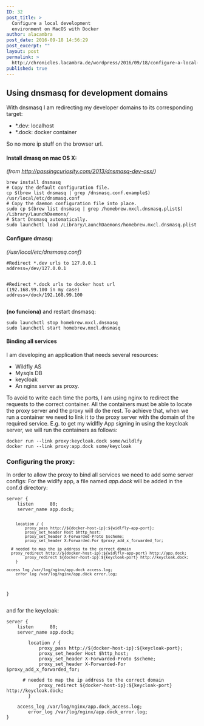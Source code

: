 ```yaml
---
ID: 32
post_title: >
  Configure a local development
  environment on MacOS with Docker
author: alacambra
post_date: 2016-09-18 14:56:29
post_excerpt: ""
layout: post
permalink: >
  http://chronicles.lacambra.de/wordpress/2016/09/18/configure-a-local-development-environment-on-macos-with-docker/
published: true
---
```

<h2>Using dnsmasq for development domains</h2>
With dnsmasq I am redirecting my developer domains to its corresponding target:
<ul>
 	<li>*.dev: localhost</li>
 	<li>*.dock: docker container</li>
</ul>
So no more ip stuff on the browser url.
<h4><a id="Install_dmasq_on_mac_OS_X_7"></a>Install dmasq on mac OS X:</h4>
<em>(from <a href="http://passingcuriosity.com/2013/dnsmasq-dev-osx/">http://passingcuriosity.com/2013/dnsmasq-dev-osx/</a>)</em>
<pre><code class="language-bash">brew install dnsmasq
<span class="hljs-comment"># Copy the default configuration file.</span>
cp $(brew list dnsmasq | grep /dnsmasq.conf.example$) /usr/<span class="hljs-built_in">local</span>/etc/dnsmasq.conf
<span class="hljs-comment"># Copy the daemon configuration file into place.</span>
sudo cp $(brew list dnsmasq | grep /homebrew.mxcl.dnsmasq.plist$) /Library/LaunchDaemons/
<span class="hljs-comment"># Start Dnsmasq automatically.</span>
sudo launchctl load /Library/LaunchDaemons/homebrew.mxcl.dnsmasq.plist
</code></pre>
<h4><a id="Configure_dmasq_19"></a>Configure dmasq:</h4>
<em>(/usr/local/etc/dnsmasq.conf)</em>
<pre><code class="language-bash"><span class="hljs-comment">#Redirect *.dev urls to 127.0.0.1</span>
address=/dev/<span class="hljs-number">127.0</span>.<span class="hljs-number">0.1</span>

<span class="hljs-comment">#Redirect *.dock urls to docker host url (192.168.99.100 in my case)</span>
address=/dock/<span class="hljs-number">192.168</span>.<span class="hljs-number">99.100</span>
</code></pre>
<strong>(no funciona)</strong> and restart dnsmasq:
<pre><code class="language-bash">sudo launchctl stop homebrew.mxcl.dnsmasq
sudo launchctl start homebrew.mxcl.dnsmasq
</code></pre>
<h4><a id="Binding_all_services_34"></a>Binding all services</h4>
I am developing an application that needs several resources:
<ul>
 	<li>Wildfly AS</li>
 	<li>Mysqls DB</li>
 	<li>keycloak</li>
 	<li>An nginx server as proxy.</li>
</ul>
To avoid to write each time the ports, I am using nginx to redirect the requests to the correct container. All the containers must be able to locate the proxy server and the proxy will do the rest. To achieve that, when we run a container we need to link it to the proxy server with the domain of the required service. E.g. to get my widlfly App signing in using the keycloak server, we will run the containers as follows:
<pre><code class="language-bash">docker run --link proxy:keycloak.dock some/wildlfy
docker run --link proxy:app.dock some/keycloak
</code></pre>
<h3><a id="Configuring_the_proxy_52"></a>Configuring the proxy:</h3>
In order to allow the proxy to bind all services we need to add some server configs: For the widlfy app, a file named <em>app.dock</em> will be added in the conf.d directory:
<pre><code>server {
    listen      80;
    server_name app.dock;

        location / {
            proxy_pass http://${docker-host-ip}:${widlfly-app-port};
            proxy_set_header Host $http_host;
            proxy_set_header X-Forwarded-Proto $scheme;
            proxy_set_header X-Forwarded-For $proxy_add_x_forwarded_for;

      # needed to map the ip address to the correct domain
      proxy_redirect http://${docker-host-ip}:${widlfly-app-port} http://app.dock;
            proxy_redirect ${docker-host-ip}:${keycloak-port} http://keycloak.dock;
        }

    access_log /var/log/nginx/app.dock_access.log;
        error_log /var/log/nginx/app.dock_error.log;
}
</code></pre>
and for the keycloak:
<pre><code>server {
    listen      80;
    server_name app.dock;

        location / {
            proxy_pass http://${docker-host-ip}:${keycloak-port};
            proxy_set_header Host $http_host;
            proxy_set_header X-Forwarded-Proto $scheme;
            proxy_set_header X-Forwarded-For $proxy_add_x_forwarded_for;

      # needed to map the ip address to the correct domain
            proxy_redirect ${docker-host-ip}:${keycloak-port} http://keycloak.dock;
        }

    access_log /var/log/nginx/app.dock_access.log;
        error_log /var/log/nginx/app.dock_error.log;
}</code></pre>